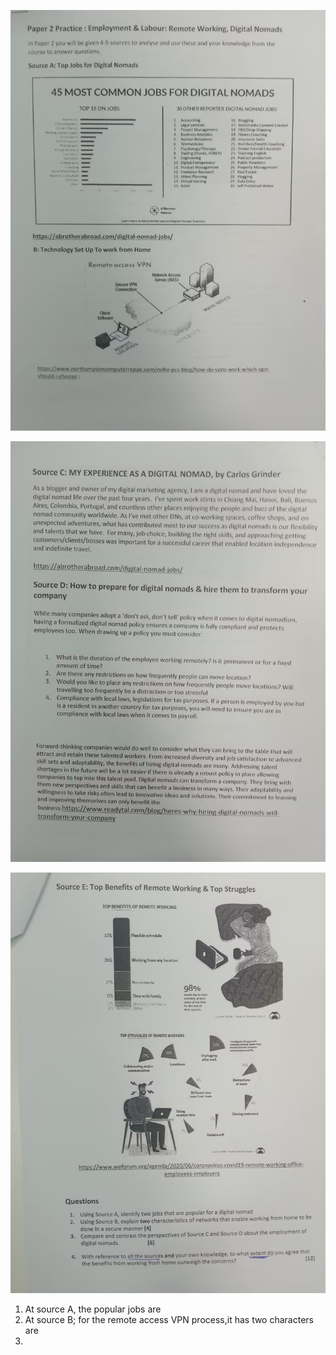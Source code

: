 ![1.jpg](1.jpg)

![](2.jpg)

![](3.jpg)

1. At source A, the popular jobs are 
2. At source B; for the remote access VPN process,it has two characters are 
3. 
